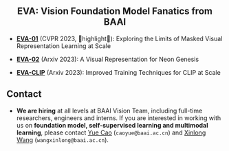 <div align="center">

<h2>EVA: Vision Foundation Model Fanatics from BAAI</h2>

</div>


- [**EVA-01**](EVA-01) (CVPR 2023, 🌟highlight🌟): Exploring the Limits of Masked Visual Representation Learning at Scale

- [**EVA-02**](EVA-02) (Arxiv 2023): A Visual Representation for Neon Genesis

- [**EVA-CLIP**](EVA-CLIP) (Arxiv 2023): Improved Training Techniques for CLIP at Scale


## Contact
- **We are hiring** at all levels at BAAI Vision Team, including full-time researchers, engineers and interns. 
If you are interested in working with us on **foundation model, self-supervised learning and multimodal learning**, please contact [Yue Cao](http://yue-cao.me/) (`caoyue@baai.ac.cn`) and [Xinlong Wang](https://www.xloong.wang/) (`wangxinlong@baai.ac.cn`).

